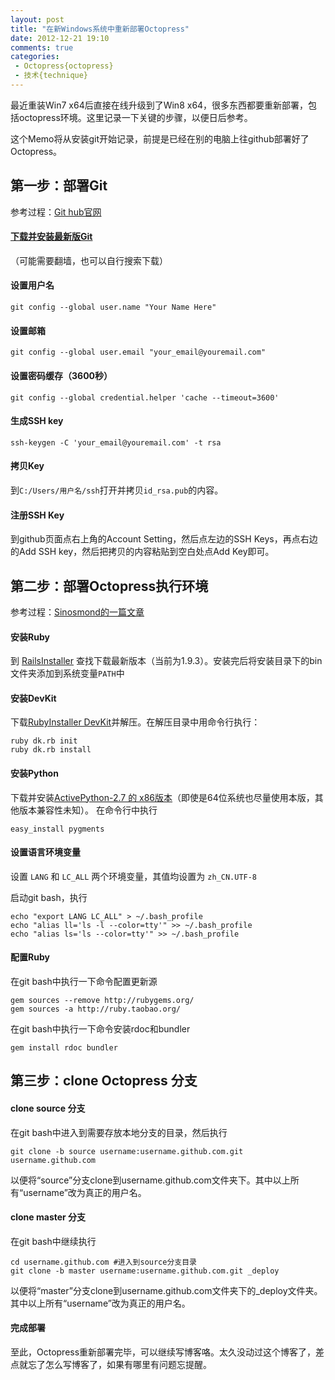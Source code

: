 ```yaml
---
layout: post
title: "在新Windows系统中重新部署Octopress"
date: 2012-12-21 19:10
comments: true
categories:  
 - Octopress{octopress}
 - 技术{technique}
---
```


最近重装Win7 x64后直接在线升级到了Win8 x64，很多东西都要重新部署，包括octopress环境。这里记录一下关键的步骤，以便日后参考。

这个Memo将从安装git开始记录，前提是已经在别的电脑上往github部署好了Octopress。

<!--more-->

<h2>第一步：部署Git</h2>

参考过程：<a href="https://help.github.com/articles/set-up-git">Git hub官网</a>

<h4><a href="http://git-scm.com/downloads">下载并安装最新版Git</a></h4>

（可能需要翻墙，也可以自行搜索下载）

<h4>设置用户名</h4>

```
git config --global user.name "Your Name Here"
```

<h4>设置邮箱</h4>

```
git config --global user.email "your_email@youremail.com"
```

<h4>设置密码缓存（3600秒）</h4>

```
git config --global credential.helper 'cache --timeout=3600'
```

<h4>生成SSH key</h4>

```
ssh-keygen -C 'your_email@youremail.com' -t rsa
```

<h4>拷贝Key</h4>

到<code>C:/Users/用户名/ssh</code>打开并拷贝<code>id_rsa.pub</code>的内容。

<h4>注册SSH Key</h4>

到github页面点右上角的Account Setting，然后点左边的SSH Keys，再点右边的Add SSH key，然后把拷贝的内容粘贴到空白处点Add Key即可。

<h2>第二步：部署Octopress执行环境</h2>

参考过程：<a href="http://sinosmond.github.com/blog/2012/03/12/install-and-deploy-octopress-to-github-on-windows7-from-scratch/">Sinosmond的一篇文章</a>

<h4>安装Ruby</h4>

到 <a href="http://rubyforge.org/frs/?group_id=167">RailsInstaller</a> 查找下载最新版本（当前为1.9.3）。安装完后将安装目录下的bin文件夹添加到系统变量<code>PATH</code>中

<h4>安装DevKit</h4>

下载<a href="https://github.com/downloads/oneclick/rubyinstaller/DevKit-tdm-32-4.5.2-20111229-1559-sfx.exe">RubyInstaller DevKit</a>并解压。在解压目录中用命令行执行：
```
ruby dk.rb init
ruby dk.rb install
```

<h4>安装Python</h4>

下载并安装<a href="http://www.activestate.com/activepython/downloads">ActivePython-2.7 的 x86版本</a>（即使是64位系统也尽量使用本版，其他版本兼容性未知）。
在命令行中执行
```
easy_install pygments
```

<h4>设置语言环境变量</h4>

设置 <code>LANG</code> 和 <code>LC_ALL</code> 两个环境变量，其值均设置为 <code>zh_CN.UTF-8</code>

启动git bash，执行
```
echo "export LANG LC_ALL" > ~/.bash_profile
echo "alias ll='ls -l --color=tty'" >> ~/.bash_profile
echo "alias ls='ls --color=tty'" >> ~/.bash_profile
```

<h4>配置Ruby</h4>

在git bash中执行一下命令配置更新源
```
gem sources --remove http://rubygems.org/
gem sources -a http://ruby.taobao.org/
```

在git bash中执行一下命令安装rdoc和bundler
```
gem install rdoc bundler
```

<h2>第三步：clone Octopress 分支</h2>

<h4>clone source 分支</h4>

在git bash中进入到需要存放本地分支的目录，然后执行
```
git clone -b source username:username.github.com.git username.github.com
```
以便将“source”分支clone到username.github.com文件夹下。其中以上所有“username”改为真正的用户名。

<h4>clone master 分支</h4>

在git bash中继续执行
```
cd username.github.com #进入到source分支目录
git clone -b master username:username.github.com.git _deploy
```
以便将“master”分支clone到username.github.com文件夹下的_deploy文件夹。其中以上所有“username”改为真正的用户名。

<h4>完成部署</h4>

至此，Octopress重新部署完毕，可以继续写博客咯。太久没动过这个博客了，差点就忘了怎么写博客了，如果有哪里有问题忘提醒。